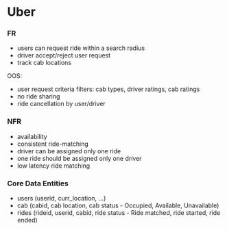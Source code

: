 # Uber
### FR
* users can request ride within a search radius
* driver accept/reject user request
* track cab locations

OOS: 
* user request criteria filters: cab types, driver ratings, cab ratings
* no ride sharing
* ride cancellation by user/driver

### NFR
* availability
* consistent ride-matching
* driver can be assigned only one ride
* one ride should be assigned only one driver
* low latency ride matching

### Core Data Entities
* users (userid, curr_location, ...)
* cab (cabid, cab location, cab status - Occupied, Available, Unavailable)
* rides (rideid, userid, cabid, ride status - Ride matched, ride started, ride ended)

